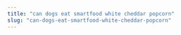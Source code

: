 ```yaml
---
title: "can dogs eat smartfood white cheddar popcorn"
slug: "can-dogs-eat-smartfood-white-cheddar-popcorn"
---
```



